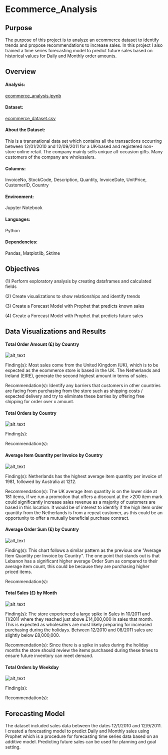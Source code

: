 # Ecommerce_Analysis
## Purpose
The purpose of this project is to analyze an ecommerce dataset to identify trends and propose recommendations to increase sales. In this project I also trained a time series forecasting model to predict future sales based on historical values for Daily and Monthly order amounts.

## Overview

#### Analysis:
[ecommerce_analysis.ipynb](https://github.com/ilianaportugal/Ecommerce_Analysis/blob/main/ecommerce_analysis.ipynb)

#### Dataset:
[ecommerce_dataset.csv](https://github.com/ilianaportugal/Ecommerce_Analysis/blob/main/DataSource/ecommerce_dataset.csv)

#### About the Dataset: 
This is a transnational data set which contains all the transactions occurring between 12/01/2010 and 12/09/2011 for a UK-based and registered non-store online retail. The company mainly sells unique all-occasion gifts. Many customers of the company are wholesalers.

#### Columns:
InvoiceNo, StockCode, Description, Quantity, InvoiceDate, UnitPrice, CustomerID, Country

#### Environment:
Jupyter Notebook

#### Languages:
Python

#### Dependencies:
Pandas, Matplotlib, Sktime

## Objectives
(1) Perform exploratory analysis by creating dataframes and calculated fields

(2) Create visualizations to show relationships and identify trends

(3) Create a Forecast Model with Prophet that predicts known sales

(4) Create a Forecast Model with Prophet that predicts future sales 

## Data Visualizations and Results
#### Total Order Amount (£) by Country
![alt_text](https://github.com/ilianaportugal/Ecommerce_Analysis/blob/949f689c1484ec24f3e5bba76f3c9733d91731b7/Images/Total_Order_Amount_by_Country.png)

Finding(s): Most sales come from the United Kingdom (UK), which is to be expected as the ecommerce store is based in the UK. The Netherlands and Ireland (EIRE), generate the second highest amount in terms of sales.

Recommendation(s): Identify any barriers that customers in other countries are facing from purchasing from the store such as shipping costs / expected delivery and try to eliminate these barries by offering free shipping for order over x amount. 

#### Total Orders by Country
![alt_text](https://github.com/ilianaportugal/Ecommerce_Analysis/blob/949f689c1484ec24f3e5bba76f3c9733d91731b7/Images/Total_Orders_by_Country.png)

Finding(s):

Recommendation(s):

#### Average Item Quantity per Invoice by Country
![alt_text](https://github.com/ilianaportugal/Ecommerce_Analysis/blob/949f689c1484ec24f3e5bba76f3c9733d91731b7/Images/Average_Item_Quantity_by_Country.png)

Finding(s): Netherlands has the highest average item quantity per invoice of 1981, followed by Australia at 1212.

Recommendation(s): The UK average item quantity is on the lower side at 181 items, if we run a promotion that offers a discount at the >200 item mark could significantly increase sales revenue as a majority of customers are based in this location. It would be of interest to identify if the high item order quantity from the Netherlands is from a repeat customer, as this could be an opportunity to offer a mutually beneficial purchase contract. 

#### Average Order Sum (£) by Country
![alt_text](https://github.com/ilianaportugal/Ecommerce_Analysis/blob/949f689c1484ec24f3e5bba76f3c9733d91731b7/Images/Avergage%20Order%20Sum%20by%20Country.png)

Finding(s): This chart follows a similar pattern as the previous one "Average Item Quantity per Invoice by Country". The one point that stands out is that Lebanon has a significant higher average Order Sum as compared to their average item count, this could be because they are purchasing higher priced items. 

Recommendation(s):

#### Total Sales (£) by Month
![alt_text](https://github.com/ilianaportugal/Ecommerce_Analysis/blob/949f689c1484ec24f3e5bba76f3c9733d91731b7/Images/Total%20Sales%20by%20Month.png)

Finding(s): The store experienced a large spike in Sales in 10/2011 and 11/2011 where they reached just above £14,000,000 in sales that month. This is expected as wholesalers are most likely preparing for increased purchasing during the holidays. Between 12/2010 and 08/2011 sales are slightly below £8,000,000.

Recommendation(s): Since there is a spike in sales during the holiday months the store should review the items purchased during these times to ensure future inventory can meet demand.

#### Total Orders by Weekday
![alt_text](https://github.com/ilianaportugal/Ecommerce_Analysis/blob/949f689c1484ec24f3e5bba76f3c9733d91731b7/Images/Total%20Orders%20by%20Weekday.png)

Finding(s):

Recommendation(s):

## Forecasting Model
The dataset included sales data between the dates 12/1/2010 and 12/9/2011. I created a forecasting model to predict Daily and Monthly sales using Prophet which is a procedure for forecasting time series data based on an additive model. Predicting future sales can be used for planning and goal setting.
